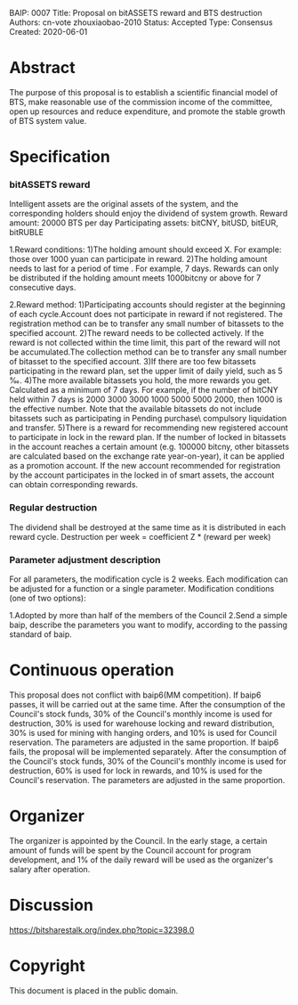 BAIP: 0007
Title: Proposal on bitASSETS reward and BTS destruction
Authors: cn-vote   zhouxiaobao-2010
Status: Accepted
Type: Consensus
Created: 2020-06-01

# Abstract
The purpose of this proposal is to establish a scientific financial model of BTS, make reasonable use of the commission income of the committee, open up resources and reduce expenditure, and promote the stable growth of BTS system value.

# Specification

### bitASSETS reward

Intelligent assets are the original assets of the system, and the corresponding holders should enjoy the dividend of system growth.
Reward amount: 20000 BTS per day
Participating assets: bitCNY, bitUSD, bitEUR, bitRUBLE

1.Reward conditions:
1)The holding amount should exceed X. For example: those over 1000 yuan can participate in reward.
2)The holding amount needs to last for a period of time . For example, 7 days. Rewards can only be distributed if the holding amount meets 1000bitcny or above for 7 consecutive days.

2.Reward method:
1)Participating accounts should register at the beginning of each cycle.Account does not participate in reward if not registered. The registration method can be to transfer any small number of bitassets to the specified account.
2)The reward needs to be collected actively. If the reward is not collected within the time limit, this part of the reward will not be accumulated.The collection method can be to transfer any small number of bitasset to the specified account.
3)If there are too few bitassets participating in the reward plan, set the upper limit of daily yield, such as 5 ‰.
4)The more available bitassets you hold, the more rewards you get. Calculated as a minimum of 7 days. For example, if the number of bitCNY held within 7 days is 2000 3000 3000 1000 5000 5000 2000, then 1000 is the effective number. Note that the available bitassets do not include bitassets such as participating in Pending purchase\ compulsory liquidation and transfer.
5)There is a reward for recommending new registered account to participate in lock in the reward plan. If the number of locked in bitassets in the account reaches a certain amount (e.g. 100000 bitcny, other bitassets are calculated based on the exchange rate year-on-year), it can be applied as a promotion account. If the new account recommended for registration by the account participates in the locked in of smart assets, the account can obtain corresponding rewards.

### Regular destruction

The dividend shall be destroyed at the same time as it is distributed in each reward cycle.
Destruction per week = coefficient Z * (reward per week)

### Parameter adjustment description

For all parameters, the modification cycle is 2 weeks. Each modification can be adjusted for a function or a single parameter.
Modification conditions (one of two options):

1.Adopted by more than half of the members of the Council
2.Send a simple baip, describe the parameters you want to modify, according to the passing standard of baip.

# Continuous operation

This proposal does not conflict with baip6(MM competition).
      If baip6 passes, it will be carried out at the same time. After the consumption of the Council's stock funds, 30% of the Council's monthly income is used for destruction, 30% is used for warehouse locking and reward distribution, 30% is used for mining with hanging orders, and 10% is used for Council reservation. The parameters are adjusted in the same proportion.
      If baip6 fails, the proposal will be implemented separately. After the consumption of the Council's stock funds, 30% of the Council's monthly income is used for destruction, 60% is used for lock in rewards, and 10% is used for the Council's reservation. The parameters are adjusted in the same proportion.

# Organizer

The organizer is appointed by the Council. In the early stage, a certain amount of funds will be spent by the Council account for program development, and 1% of the daily reward will be used as the organizer's salary after operation.

# Discussion  
https://bitsharestalk.org/index.php?topic=32398.0

# Copyright
This document is placed in the public domain.

